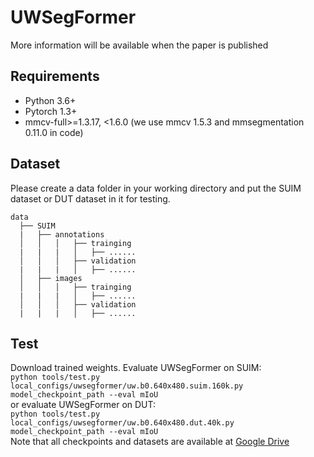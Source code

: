 # UWSegFormer
More information will be available when the paper is published
## Requirements
 * Python 3.6+
 * Pytorch 1.3+
 * mmcv-full>=1.3.17, <1.6.0 (we use mmcv 1.5.3 and mmsegmentation 0.11.0 in code)
## Dataset
Please create a data folder in your working directory and put the SUIM dataset or DUT dataset in it for testing.
```
data
  ├── SUIM
  |   ├── annotations
  │   │   │   ├── trainging
  |   |   |   │   ├── ......
  │   │   │   ├── validation
  |   |   |   │   ├── ......
  │   ├── images
  │   │   │   ├── trainging
  |   |   |   │   ├── ......
  │   │   │   ├── validation
  |   |   |   │   ├── ......
```

## Test
  Download trained weights.  Evaluate UWSegFormer on SUIM:  
  `python tools/test.py local_configs/uwsegformer/uw.b0.640x480.suim.160k.py model_checkpoint_path --eval mIoU`  
  or evaluate UWSegFormer on DUT:  
  `python tools/test.py local_configs/uwsegformer/uw.b0.640x480.dut.40k.py model_checkpoint_path --eval mIoU`  
  Note that all checkpoints and datasets are available at [Google Drive](https://drive.google.com/drive/u/0/folders/1-qtLVDZzWg62khOEaPZXmM3I_8noA4WW)

